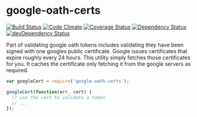 # google-oath-certs

[![Build Status](https://travis-ci.org/jamestalmage/google-oath-certs.svg)](https://travis-ci.org/jamestalmage/google-oath-certs)
[![Code Climate](https://codeclimate.com/github/jamestalmage/google-oath-certs/badges/gpa.svg)](https://codeclimate.com/github/jamestalmage/google-oath-certs)
[![Coverage Status](https://coveralls.io/repos/jamestalmage/google-oath-certs/badge.svg)](https://coveralls.io/r/jamestalmage/google-oath-certs)
[![Dependency Status](https://david-dm.org/jamestalmage/google-oath-certs.svg)](https://david-dm.org/jamestalmage/google-oath-certs)
[![devDependency Status](https://david-dm.org/jamestalmage/google-oath-certs/dev-status.svg)](https://david-dm.org/jamestalmage/google-oath-certs#info=devDependencies)

Part of validating google oath tokens includes validating they have been signed with one googles public certificate.
Google issues certificates that expire roughly every 24 hours. This utility simply fetches those certificates for you.
It caches the certificate only fetching it from the google servers as required. 

```javascript
var googleCert = require('google-oath-certs');

googleCert(function(err, cert) {
  // use the cert to validate a token
  // ...
});

```
